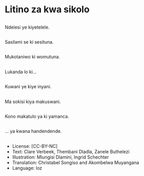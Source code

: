 # Litino za kwa sikolo

##
Ndelesi ye kiyetelele.

##
Sasilami se ki sesituna.

##
Mukotaniwo ki womutuna.

##
Lukanda lo ki...

##
Kuwani ye kiye inyani.

##
Ma sokisi kiya makuswani.

##
Kono makatulo ya ki yamanca.

##
... ya kwana handendende.

##
* License: [CC-BY-NC]
* Text: Clare Verbeek, Thembani Dladla, Zanele Buthelezi
* Illustration: Mlungisi Dlamini, Ingrid Schechter
* Translation: Christabel Songiso and Akombelwa Muyangana
* Language: loz
